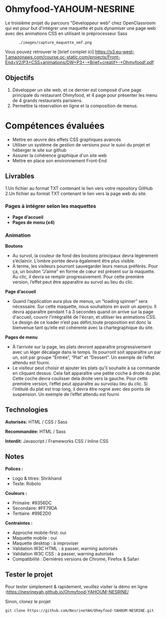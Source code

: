 # Ohmyfood-YAHOUM-NESRINE

Le troisième projet du parcours "Développeur web" chez OpenClassroom qui est pour but d'intégrer une maquette et puis dynamiser une page web avec des animations CSS en utilisant le préprocesseur Sass

          ./images/capture_maquette_omf.png

Vous pouvez retrouver le [brief complet ici] https://s3.eu-west-1.amazonaws.com/course.oc-static.com/projects/Front-End+V2/P3+CSS+animations/DW+P3+-+Brief+creatif+-+Ohmyfood!.pdf

## Objectifs

1. Développer un site web, et ce dernier est composé d'une page principale du restaurant Ohmyfood, et 4 page pour présenter les menu de 4 grands restaurants parisiens.
2. Permettre la réservation en ligne et la composition de menus.

# Compétences évaluées

<ul>
<li>Mettre en œuvre des effets CSS graphiques avancés</li>
<li>Utiliser un système de gestion de versions pour le suivi du projet et héberger le site sur github</li>
<li>Assurer la cohérence graphique d'un site web</li>
<li>Mettre en place son environnement Front-End</li>
</ul>

## Livrables

1.Un fichier au format TXT contenant le lien vers votre repository GitHub
2.Un fichier au format TXT contenant le lien vers la page web du site.

### Pages à intégrer selon les maquettes

- **Page d’accueil**
- **Pages de menu (x4)**

### Animation

**Boutons**

- Au survol, la couleur de fond des boutons principaux devra légèrement s’éclaircir. L’ombre portée devra également être plus visible.
- À terme, les visiteurs pourront sauvegarder leurs menus préférés. Pour ça, un bouton "J’aime" en forme de cœur est présent sur la maquette. Au clic, il devra se remplir progressivement. Pour cette première version, l’effet peut être apparaître au survol au lieu du clic.

**Page d’accueil**

- Quand l’application aura plus de menus, un “loading spinner” sera nécessaire. Sur cette maquette, nous souhaitons en avoir un aperçu. Il devra apparaître pendant 1 à 3 secondes quand on arrive sur la page d'accueil, couvrir l'intégralité de l'écran, et utiliser les animations CSS. Le design de ce loader n’est pas défini,toute proposition est donc la bienvenue tant qu’elle est cohérente avec la chartegraphique du site.

**Pages de menu**

- À l’arrivée sur la page, les plats devront apparaître progressivement avec un léger décalage dans le temps. Ils pourront soit apparaître un par un, soit par groupe “Entrée”, “Plat” et “Dessert”. Un exemple de l’effet attendu est fourni.
- Le visiteur peut choisir et ajouter les plats qu'il souhaite à sa commande en cliquant dessus. Cela fait apparaître une petite coche à droite du plat. Cette coche devra coulisser dela droite vers la gauche. Pour cette première version, l’effet peut apparaître au survolau lieu du clic. Si l’intitulé du plat est trop long, il devra être rogné avec des points de suspension. Un exemple de l’effet attendu est fourni

## Technologies

**Autorisés:** HTML / CSS / Sass

**Recommandée:** HTML / Sass

**Interdit:** Javascript / Frameworks CSS / Inline CSS

## Notes

**Polices :**

- Logo & titres: Shrikhand
- Texte: Roboto

**Couleurs :**

- Primaire: #9356DC
- Secondaire: #FF79DA
- Tertiaire: #99E2D0

**Contraintes :**

- Approche mobile-first: oui
- Maquette mobile : oui
- Maquette desktop : à improviser
- Validation W3C HTML : à passer, warning autorisés
- Validation W3C CSS : à passer, warning autorisés
- Compatibilité : Dernières versions de Chrome, Firefox & Safari

## Tester le projet

Pour tester simplement & rapidement, veuillez visiter la démo en ligne :https://nesrineyah.github.io/Ohmyfood-YAHOUM-NESRINE/

Sinon, clonez le projet

```terminal
git clone https://github.com/NesrineYAH/Ohmyfood-YAHOUM-NESRINE.git
```
